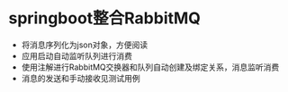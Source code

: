 # springboot整合RabbitMQ
* 将消息序列化为json对象，方便阅读
* 应用启动自动监听队列进行消费
* 使用注解进行RabbitMQ交换器和队列自动创建及绑定关系，消息监听消费
* 消息的发送和手动接收见测试用例